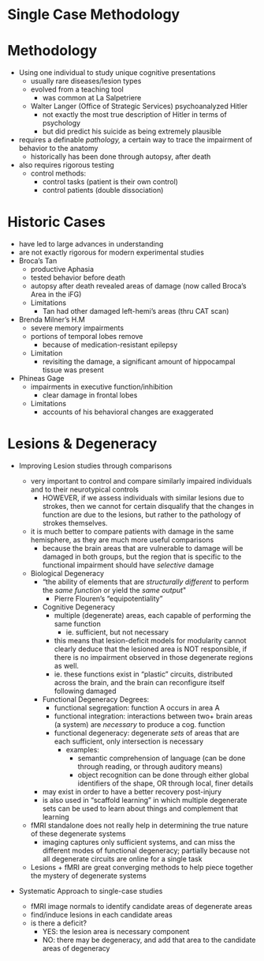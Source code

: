 # Single Case Methodology

# Methodology

- Using one individual to study unique cognitive presentations
    - usually rare diseases/lesion types
    - evolved from a teaching tool
        - was common at La Salpetriere
    - Walter Langer (Office of Strategic Services) psychoanalyzed Hitler
        - not exactly the most true description of Hitler in terms of psychology
        - but did predict his suicide as being extremely plausible
- requires a definable *pathology,* a certain way to trace the impairment of behavior to the anatomy
    - historically has been done through autopsy, after death
- also requires rigorous testing
    - control methods:
        - control tasks (patient is their own control)
        - control patients (double dissociation)

# Historic Cases

- have led to large advances in understanding
- are not exactly rigorous for modern experimental studies
- Broca’s Tan
    - productive Aphasia
    - tested behavior before death
    - autopsy after death revealed areas of damage (now called Broca’s Area in the iFG)
    - Limitations
        - Tan had other damaged left-hemi’s areas (thru CAT scan)
- Brenda Milner’s H.M
    - severe memory impairments
    - portions of temporal lobes remove
        - because of medication-resistant epilepsy
    - Limitation
        - revisiting the damage, a significant amount of hippocampal tissue was present
- Phineas Gage
    - impairments in executive function/inhibition
        - clear damage in frontal lobes
    - Limitations
        - accounts of his behavioral changes are exaggerated

# Lesions & Degeneracy

- Improving Lesion studies through comparisons
    - very important to control and compare similarly impaired individuals and to their neurotypical controls
        - HOWEVER, if we assess individuals with similar lesions due to strokes, then we cannot for certain disqualify that the changes in function are due to the lesions, but rather to the pathology of strokes themselves.
    - it is much better to compare patients with damage in the same hemisphere, as they are much more useful comparisons
        - because the brain areas that are vulnerable to damage will be damaged in both groups, but the region that is specific to the functional impairment should have *selective* damage
    - Biological Degeneracy
        - “the ability of elements that are *structurally different* to perform the *same function* or yield the *same output*"
            - Pierre Flouren’s “equipotentiality”
        - Cognitive Degeneracy
            - multiple (degenerate) areas, each capable of performing the same function
                - ie. sufficient, but not necessary
            - this means that lesion-deficit models for modularity cannot clearly deduce that the lesioned area is NOT responsible, if there is no impairment observed in those degenerate regions as well.
            - ie. these functions exist in “plastic” circuits, distributed across the brain, and the brain can reconfigure itself following damaged
        - Functional Degeneracy Degrees:
            - functional segregation: function A occurs in area A
            - functional integration: interactions between two+ brain areas (a system) are *necessary* to produce a cog. function
            - functional degeneracy: degenerate *sets* of areas that are each sufficient, only intersection is necessary
                - examples:
                    - semantic comprehension of language (can be done through reading, or through auditory means)
                    - object recognition can be done through either global identifiers of the shape, OR through local, finer details
        - may exist in order to have a better recovery post-injury
        - is also used in “scaffold learning” in which multiple degenerate sets can be used to learn about things and complement that learning
    - fMRI standalone does not really help in determining the true nature of these degenerate systems
        - imaging captures only sufficient systems, and can miss the different modes of functional degeneracy; partially because not all degenerate circuits are online for a single task
    - Lesions + fMRI are great converging methods to help piece together the mystery of degenerate systems

- Systematic Approach to single-case studies
    - fMRI image normals to identify candidate areas of degenerate areas
    - find/induce lesions in each candidate areas
    - is there a deficit?
        - YES: the lesion area is necessary component
        - NO: there may be degeneracy, and add that area to the candidate areas of degeneracy